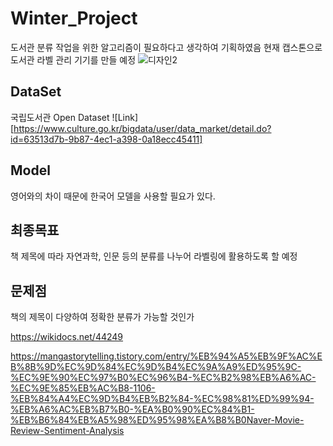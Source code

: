# Winter_Project

도서관 분류 작업을 위한 알고리즘이 필요하다고 생각하여 기획하였음
현재 캡스톤으로 도서관 라벨 관리 기기를 만들 예정
![디자인2](https://user-images.githubusercontent.com/69898343/153860306-59075914-2293-4d05-b2f9-520574a2344c.png)


## DataSet

국립도서관 Open Dataset
![Link] [https://www.culture.go.kr/bigdata/user/data_market/detail.do?id=63513d7b-9b87-4ec1-a398-0a18ecc45411]

## Model

영어와의 차이 때문에 한국어 모델을 사용할 필요가 있다. 



## 최종목표

책 제목에 따라 자연과학, 인문 등의 분류를 나누어 라벨링에 활용하도록 할 예정



## 문제점

책의 제목이 다양하여 정확한 분류가 가능할 것인가

https://wikidocs.net/44249

https://mangastorytelling.tistory.com/entry/%EB%94%A5%EB%9F%AC%EB%8B%9D%EC%9D%84%EC%9D%B4%EC%9A%A9%ED%95%9C-%EC%9E%90%EC%97%B0%EC%96%B4-%EC%B2%98%EB%A6%AC-%EC%9E%85%EB%AC%B8-1106-%EB%84%A4%EC%9D%B4%EB%B2%84-%EC%98%81%ED%99%94-%EB%A6%AC%EB%B7%B0-%EA%B0%90%EC%84%B1-%EB%B6%84%EB%A5%98%ED%95%98%EA%B8%B0Naver-Movie-Review-Sentiment-Analysis

